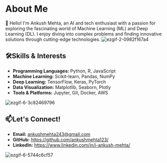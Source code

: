 # About Me
👋 Hello! I'm Ankush Mehta, an AI and tech enthusiast with a passion for exploring the fascinating world of Machine Learning (ML) and Deep Learning (DL). I enjoy diving into complex problems and finding innovative solutions through cutting-edge technologies.                                              ![ezgif-2-0982f167a4](https://github.com/user-attachments/assets/15f0811f-86b3-43d7-afcc-55cc5c8ad781)


## 🛠️Skills & Interests
- <b>Programming Languages:</b> Python, R, JavaScript
- <b>Machine Learning:</b> Scikit-learn, Pandas, NumPy
- <b>Deep Learning:</b> TensorFlow, Keras, PyTorch                                        
- <b>Data Visualization:</b> Matplotlib, Seaborn, Plotly
- <b>Tools & Platforms:</b> Jupyter, Git, Docker, AWS 

![ezgif-6-3c82469796](https://github.com/user-attachments/assets/1131f438-6768-4d5f-88fe-bfeb8ef9f380)

## 📫Let's Connect!
- <b>Email:</b> ankushmehta243@gmail.com                                                                                                    
- <b>GitHub:</b> https://github.com/ankushmehta123/                                                          
- <b>LinkedIn:</b> https://www.linkedin.com/in/i-ankush-mehta/


![ezgif-6-5744c6cf57](https://github.com/user-attachments/assets/c98909d7-38f5-4bd9-a05c-9485001f68c4)
